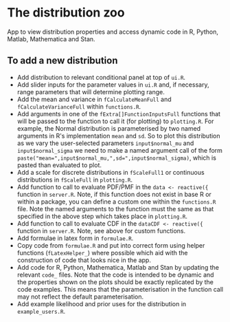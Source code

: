 # The distribution zoo
App to view distribution properties and access dynamic code in R, Python, Matlab, Mathematica and Stan.

## To add a new distribution

- Add distribution to relevant conditional panel at top of `ui.R`.
- Add slider inputs for the parameter values in `ui.R` and, if necessary, range parameters that will determine plotting range.
- Add the mean and variance in `fCalculateMeanFull` and `fCalculateVarianceFull` within `functions.R`.
- Add arguments in one of the `fExtra[]FunctionInputsFull` functions that will be passed to the function to call it (for plotting) to `plotting.R`. For example, the Normal distribution is parameterised by two named arguments in R's implementation `mean` and `sd`. So to plot this distribution as we vary the user-selected parameters `input$normal_mu` and `input$normal_sigma` we need to make a named argument call of the form `paste("mean=",input$normal_mu,",sd=",input$normal_sigma)`, which is pasted than evaluated to plot.
- Add a scale for discrete distributions in `fScaleFull1` or continuous distributions in `fScaleFull` in `plotting.R`.
- Add function to call to evaluate PDF/PMF in the `data <- reactive({` function in `server.R`. Note, if this function does not exist in base R or within a package, you can define a custom one within the `functions.R` file. Note the named arguments to the function must the same as that specified in the above step which takes place in `plotting.R`.
- Add function to call to evaluate CDF in the `dataCDF <- reactive({` function in `server.R`. Note, see above for custom functions.
- Add formulae in latex form in `formulae.R`.
- Copy code from `formulae.R` and put into correct form using helper functions (`fLatexHelper_`) where possible which aid with the construction of code that looks nice in the app.
- Add code for R, Python, Mathematica, Matlab and Stan by updating the relevant `code_` files. Note that the code is intended to be dynamic and the properties shown on the plots should be exactly replicated by the code examples. This means that the parameterisation in the function call may not reflect the default parameterisation.
- Add example likelihood and prior uses for the distribution in `example_users.R`.
